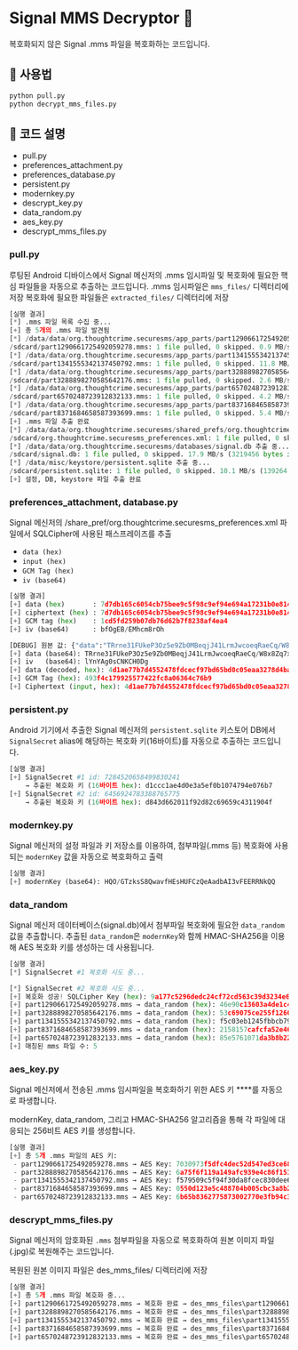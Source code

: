 # Signal MMS Decryptor 🔐

복호화되지 않은 Signal .mms 파일을 복호화하는 코드입니다.

















## 🧪 사용법

```bash
python pull.py
python decrypt_mms_files.py
```



## 🔧 코드 설명

- pull.py
- preferences_attachment.py
- preferences_database.py
- persistent.py
- modernkey.py
- descrypt_key.py
- data_random.py
- aes_key.py
- descrypt_mms_files.py

### pull.py

루팅된 Android 디바이스에서 Signal 메신저의 .mms 임시파일 및 복호화에 필요한 핵심 파일들을 자동으로 추출하는 코드입니다.
.mms 임시파일은 `mms_files/` 디렉터리에 저장
복호화에 필요한 파일들은 `extracted_files/` 디렉터리에 저장

```python
[실행 결과]
[*] .mms 파일 목록 수집 중...
[+] 총 5개의 .mms 파일 발견됨
[*] /data/data/org.thoughtcrime.securesms/app_parts/part1290661725492059278.mms 추출 중...
/sdcard/part1290661725492059278.mms: 1 file pulled, 0 skipped. 0.9 MB/s (101562 bytes in 0.105s)
[*] /data/data/org.thoughtcrime.securesms/app_parts/part1341555342137450792.mms 추출 중...
/sdcard/part1341555342137450792.mms: 1 file pulled, 0 skipped. 11.8 MB/s (101499 bytes in 0.008s)
[*] /data/data/org.thoughtcrime.securesms/app_parts/part3288898270585642176.mms 추출 중...
/sdcard/part3288898270585642176.mms: 1 file pulled, 0 skipped. 2.6 MB/s (100497 bytes in 0.037s)
[*] /data/data/org.thoughtcrime.securesms/app_parts/part6570248723912832133.mms 추출 중...
/sdcard/part6570248723912832133.mms: 1 file pulled, 0 skipped. 4.2 MB/s (100904 bytes in 0.023s)
[*] /data/data/org.thoughtcrime.securesms/app_parts/part8371684658587393699.mms 추출 중...
/sdcard/part8371684658587393699.mms: 1 file pulled, 0 skipped. 5.4 MB/s (100772 bytes in 0.018s)
[+] .mms 파일 추출 완료
[*] /data/data/org.thoughtcrime.securesms/shared_prefs/org.thoughtcrime.securesms_preferences.xml 추출 중...
/sdcard/org.thoughtcrime.securesms_preferences.xml: 1 file pulled, 0 skipped. 0.1 MB/s (2142 bytes in 0.020s)
[*] /data/data/org.thoughtcrime.securesms/databases/signal.db 추출 중...
/sdcard/signal.db: 1 file pulled, 0 skipped. 17.9 MB/s (3219456 bytes in 0.172s)
[*] /data/misc/keystore/persistent.sqlite 추출 중...
/sdcard/persistent.sqlite: 1 file pulled, 0 skipped. 10.1 MB/s (139264 bytes in 0.013s)
[+] 설정, DB, keystore 파일 추출 완료
```

### preferences_attachment, database.py

Signal 메신저의 /share_pref/org.thoughtcrime.securesms_preferences.xml 파일에서 SQLCipher에 사용된 패스프레이즈를 추출
- `data (hex)`
- `input (hex)`
- `GCM Tag (hex)`
- `iv (base64)`

```python
[실행 결과]
[+] data (hex)       : 7d7db165c6054cb75bee9c5f98c9ef94e694a17231b0e8145a4c5e31b71cb1bb1cd5fd259b07db76d62b7f8238af4ea4
[+] ciphertext (hex) : 7d7db165c6054cb75bee9c5f98c9ef94e694a17231b0e8145a4c5e31b71cb1bb
[+] GCM tag (hex)    : 1cd5fd259b07db76d62b7f8238af4ea4
[+] iv (base64)      : bfOgEB/EMhcm8rOh

[DEBUG] 원본 값: {"data":"TRrne31FUkeP3Oz5e9Zb0MBeqjJ41LrmJwcoeqRaeCq/W8x8Zq7xlKK0c11UxcOCrYG8ruMozbSO8IIMKhUKtKZ2kyeaJ8ALwUY7eVhl5HR9CSfaRff7m0ANThnNoEb4s6yrJoSPL5tJP0wXmSVXdCL8igY2THa5","iv":"lYnYAg0sCNKCH0Dg"}
[+] data (base64): TRrne31FUkeP3Oz5e9Zb0MBeqjJ41LrmJwcoeqRaeCq/W8x8Zq7xlKK0c11UxcOCrYG8ruMozbSO8IIMKhUKtKZ2kyeaJ8ALwUY7eVhl5HR9CSfaRff7m0ANThnNoEb4s6yrJoSPL5tJP0wXmSVXdCL8igY2THa5
[+] iv   (base64): lYnYAg0sCNKCH0Dg
[+] data (decoded, hex): 4d1ae77b7d4552478fdcecf97bd65bd0c05eaa3278d4bae62707287aa45a782abf5bcc7c66aef194a2b4735d54c5c382ad81bcaee328cdb48ef0820c2a150ab4a67693279a27c00bc1463b795865e4747d0927da45f7fb9b400d4e19cda046f8b3acab26848f2f9b493f4c179925577422fc8a06364c76b9
[+] GCM Tag (hex): 493f4c179925577422fc8a06364c76b9
[+] Ciphertext (input, hex): 4d1ae77b7d4552478fdcecf97bd65bd0c05eaa3278d4bae62707287aa45a782abf5bcc7c66aef194a2b4735d54c5c382ad81bcaee328cdb48ef0820c2a150ab4a67693279a27c00bc1463b795865e4747d0927da45f7fb9b400d4e19cda046f8b3acab26848f2f9b
```

### persistent.py

Android 기기에서 추출한 Signal 메신저의 `persistent.sqlite` 키스토어 DB에서 `SignalSecret` alias에 해당하는 복호화 키(16바이트)를 자동으로 추출하는 코드입니다.

```python
[실행 결과]
[+] SignalSecret #1 id: 7284520658499830241
    → 추출된 복호화 키 (16바이트 hex): d1ccc1ae4d0e3a5ef0b1074794e076b7
[+] SignalSecret #2 id: 6456924783388765775
    → 추출된 복호화 키 (16바이트 hex): d843d662011f92d82c69659c4311904f
```

### modernkey.py

Signal 메신저의 설정 파일과 키 저장소를 이용하여, 첨부파일(.mms 등) 복호화에 사용되는 `modernKey` 값을 자동으로 복호화하고 출력

```python
[실행 결과]
[+] modernKey (base64): HQO/GTzksS8QwavfHEsHUFCzQeAadbAI3vFEERRNkQQ
```

### data_random

Signal 메신저 데이터베이스(signal.db)에서 첨부파일 복호화에 필요한 `data_random` 값을 추출합니다. 추출된 `data_random`은 `modernKey`와 함께 HMAC-SHA256을 이용해 AES 복호화 키를 생성하는 데 사용됩니다.

```python
[실행 결과]
[*] SignalSecret #1 복호화 시도 중...

[*] SignalSecret #2 복호화 시도 중...
[+] 복호화 성공! SQLCipher Key (hex): 9a177c5296dedc24cf72cd563c39d3234e616f4ab2c596696ed27411d65fde94
[+] part1290661725492059278.mms → data_random (hex): 46e90c13603a4de1c4f6cfaa4f0779000e8ab32c131e85409b75e9655f1e698f
[+] part3288898270585642176.mms → data_random (hex): 53c69075ce255f1260a31d7297c6dda88cfa2b1dd87dc07522c1c724d908c4dc
[+] part1341555342137450792.mms → data_random (hex): f5c03eb1245fbbcb7926127a94f403e583bc9f93a140e862847b7244a0b8c393
[+] part8371684658587393699.mms → data_random (hex): 2158157cafcfa52e463160da8173631786ea5e699b485bdacacbf4e4768c7ddb
[+] part6570248723912832133.mms → data_random (hex): 85e5761071da3b8b2211d1a218ba58b1c45857f1cc081534d3e744d1e44a9ccd
[+] 매칭된 mms 파일 수: 5
```

### aes_key.py

Signal 메신저에서 전송된 .mms 임시파일을 복호화하기 위한 AES 키 ****를 자동으로 파생합니다.

modernKey, data_random, 그리고 HMAC-SHA256 알고리즘을 통해 각 파일에 대응되는 256비트 AES 키를 생성합니다.

```python
[실행 결과]
[+] 총 5개 .mms 파일의 AES 키:
 - part1290661725492059278.mms → AES Key: 7030973f5dfc4dec52d547ed3ce68cc0c0168a70c08b83c8bb8476904576304a        
 - part3288898270585642176.mms → AES Key: 6a75f6f119a149afc939e4c86f1516806e0de5fb92b83bf5a79d2a8e8e548543        
 - part1341555342137450792.mms → AES Key: f579509c5f94f30da8fcec830dee69d5162b110930197dce2aa20a3a0c07855d        
 - part8371684658587393699.mms → AES Key: 0550d123e5c488704b005cbc3a8b25ea34edbc19038d5bf7a1cf750dd9edc3ab        
 - part6570248723912832133.mms → AES Key: 6b65b8362775873002770e3fb94c3fb9a493aa17113cc85f73607e368f29c3cb
```

### descrypt_mms_files.py

Signal 메신저의 암호화된 `.mms` 첨부파일을 자동으로 복호화하여 원본 이미지 파일(.jpg)로 복원해주는 코드입니다.

복원된 원본 이미지 파일은 des_mms_files/ 디렉터리에 저장

```python
[실행 결과]
[+] 총 5개 .mms 파일 복호화 중...
[+] part1290661725492059278.mms → 복호화 완료 → des_mms_files\part1290661725492059278.mms.jpg
[+] part3288898270585642176.mms → 복호화 완료 → des_mms_files\part3288898270585642176.mms.jpg
[+] part1341555342137450792.mms → 복호화 완료 → des_mms_files\part1341555342137450792.mms.jpg
[+] part8371684658587393699.mms → 복호화 완료 → des_mms_files\part8371684658587393699.mms.jpg
[+] part6570248723912832133.mms → 복호화 완료 → des_mms_files\part6570248723912832133.mms.jpg
```

